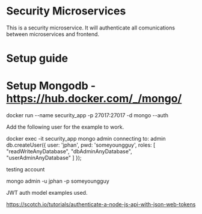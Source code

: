 # Security Microservices
This is a security microservice. It will authenticate all comunications between microservices and frontend. 

# Setup guide

# Setup Mongodb - https://hub.docker.com/_/mongo/

docker run --name security_app -p 27017:27017 -d mongo --auth

Add the following user for the example to work.

docker exec -it security_app mongo admin
connecting to: admin
db.createUser({ user: 'jphan', pwd: 'someyoungguy', roles: [ "readWriteAnyDatabase", "dbAdminAnyDatabase", "userAdminAnyDatabase" ] });

testing account

mongo admin -u jphan -p someyoungguy

JWT auth model examples used.

https://scotch.io/tutorials/authenticate-a-node-js-api-with-json-web-tokens


